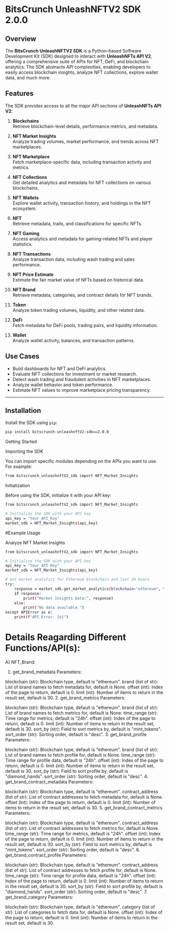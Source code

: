 # BitsCrunch UnleashNFTV2 SDK 2.0.0

## Overview

The **BitsCrunch UnleashNFTV2 SDK** is a Python-based Software Development Kit (SDK) designed to interact with **UnleashNFTs API V2**, offering a comprehensive suite of APIs for NFT, DeFi, and blockchain analytics. The SDK abstracts API complexities, enabling developers to easily access blockchain insights, analyze NFT collections, explore wallet data, and much more.

## Features

The SDK provides access to all the major API sections of **UnleashNFTs API V2**:

1. **Blockchains**  
   Retrieve blockchain-level details, performance metrics, and metadata.
   
2. **NFT Market Insights**  
   Analyze trading volumes, market performance, and trends across NFT marketplaces.
   
3. **NFT Marketplace**  
   Fetch marketplace-specific data, including transaction activity and metrics.
   
4. **NFT Collections**  
   Get detailed analytics and metadata for NFT collections on various blockchains.
   
5. **NFT Wallets**  
   Explore wallet activity, transaction history, and holdings in the NFT ecosystem.
   
6. **NFT**  
   Retrieve metadata, traits, and classifications for specific NFTs.
   
7. **NFT Gaming**  
   Access analytics and metadata for gaming-related NFTs and player statistics.
   
8. **NFT Transactions**  
   Analyze transaction data, including wash trading and sales performance.
   
9. **NFT Price Estimate**  
   Estimate the fair market value of NFTs based on historical data.
   
10. **NFT Brand**  
    Retrieve metadata, categories, and contract details for NFT brands.
    
11. **Token**  
    Analyze token trading volumes, liquidity, and other related data.
    
12. **DeFi**  
    Fetch metadata for DeFi pools, trading pairs, and liquidity information.
    
13. **Wallet**  
    Analyze wallet activity, balances, and transaction patterns.

## Use Cases

- Build dashboards for NFT and DeFi analytics.
- Evaluate NFT collections for investment or market research.
- Detect wash trading and fraudulent activities in NFT marketplaces.
- Analyze wallet behavior and token performance.
- Estimate NFT values to improve marketplace pricing transparency.

---

## Installation

Install the SDK using `pip`:

```bash
pip install bitscrunch-unleashnftV2-sdk==2.0.0
```

Getting Started

Importing the SDK

You can import specific modules depending on the APIs you want to use. For example:

```bash
from bitscrunch_unleashnftV2_sdk import NFT_Market_Insights
```

Initialization

Before using the SDK, initialize it with your API key:

```bash
from bitscrunch_unleashnftV2_sdk import NFT_Market_Insights

# Initialize the SDK with your API key
api_key = "Your_API_Key"
market_sdk = NFT_Market_Insights(api_key)
```

#Example Usage

Analyze NFT Market Insights

```bash
from bitscrunch_unleashnftV2_sdk import NFT_Market_Insights

# Initialize the SDK with your API key
api_key = "Your API Key"
market_sdk = NFT_Market_Insights(api_key)

# Get market analytics for Ethereum blockchain and last 24 hours
try:
    response = market_sdk.get_market_analytics(blockchain="ethereum", time_range="24h")
    if response:
        print("Market Insights Data:", response)
    else:
        print("No data available.")
except APIError as e:
    print(f"API Error: {e}")

```

# Details Reagarding Different Functions/API(s):

A) NFT_Brand:

1. get_brand_metadata
Parameters:

blockchain (str): Blockchain type, default is "ethereum".
brand (list of str): List of brand names to fetch metadata for, default is None.
offset (int): Index of the page to return, default is 0.
limit (int): Number of items to return in the result set, default is 30.
2. get_brand_metrics
Parameters:

blockchain (str): Blockchain type, default is "ethereum".
brand (list of str): List of brand names to fetch metrics for, default is None.
time_range (str): Time range for metrics, default is "24h".
offset (int): Index of the page to return, default is 0.
limit (int): Number of items to return in the result set, default is 30.
sort_by (str): Field to sort metrics by, default is "mint_tokens".
sort_order (str): Sorting order, default is "desc".
3. get_brand_profile
Parameters:

blockchain (str): Blockchain type, default is "ethereum".
brand (list of str): List of brand names to fetch profile for, default is None.
time_range (str): Time range for profile data, default is "24h".
offset (int): Index of the page to return, default is 0.
limit (int): Number of items to return in the result set, default is 30.
sort_by (str): Field to sort profile by, default is "diamond_hands".
sort_order (str): Sorting order, default is "desc".
4. get_brand_contract_metadata
Parameters:

blockchain (str): Blockchain type, default is "ethereum".
contract_address (list of str): List of contract addresses to fetch metadata for, default is None.
offset (int): Index of the page to return, default is 0.
limit (int): Number of items to return in the result set, default is 30.
5. get_brand_contract_metrics
Parameters:

blockchain (str): Blockchain type, default is "ethereum".
contract_address (list of str): List of contract addresses to fetch metrics for, default is None.
time_range (str): Time range for metrics, default is "24h".
offset (int): Index of the page to return, default is 0.
limit (int): Number of items to return in the result set, default is 30.
sort_by (str): Field to sort metrics by, default is "mint_tokens".
sort_order (str): Sorting order, default is "desc".
6. get_brand_contract_profile
Parameters:

blockchain (str): Blockchain type, default is "ethereum".
contract_address (list of str): List of contract addresses to fetch profile for, default is None.
time_range (str): Time range for profile data, default is "24h".
offset (int): Index of the page to return, default is 0.
limit (int): Number of items to return in the result set, default is 30.
sort_by (str): Field to sort profile by, default is "diamond_hands".
sort_order (str): Sorting order, default is "desc".
7. get_brand_category
Parameters:

blockchain (str): Blockchain type, default is "ethereum".
category (list of str): List of categories to fetch data for, default is None.
offset (int): Index of the page to return, default is 0.
limit (int): Number of items to return in the result set, default is 30.




